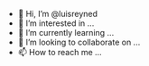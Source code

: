 - 👋 Hi, I’m @luisreyned
- 👀 I’m interested in ...
- 🌱 I’m currently learning ...
- 💞️ I’m looking to collaborate on ...
- 📫 How to reach me ...

<!---
luisreyned/luisreyned is a ✨ special ✨ repository because its `README.md` (this file) appears on your GitHub profile.
You can click the Preview link to take a look at your changes.
--->
